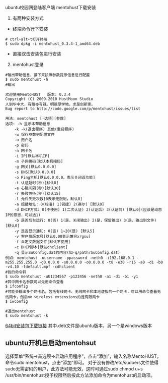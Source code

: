 ubuntu校园网登陆客户端 mentohust下载安装
 
1. 有两种安装方式
- 终端命令行下安装
```shell
# ctrl+alt+t打开终端
$ sudo dpkg -i mentohust_0.3.4-1_amd64.deb
```
- 直接双击安装包进行安装


2. mentohust登录

```shell
#输出帮助信息，接下来按照参数提示信息进行配置
$ sudo mentohust -h  
#输出

欢迎使用MentoHUST	版本: 0.3.4
Copyright (C) 2009-2010 HustMoon Studio
人到华中大，有甜亦有辣。明德厚学地，求是创新家。
Bug report to http://code.google.com/p/mentohust/issues/list

用法:	mentohust [-选项][参数]
选项:	-h 显示本帮助信息
	-k -k(退出程序) 其他(重启程序)
	-w 保存参数到配置文件
	-u 用户名
	-p 密码
	-n 网卡名
	-i IP[默认本机IP]
	-m 子网掩码[默认本机掩码]
	-g 网关[默认0.0.0.0]
	-s DNS[默认0.0.0.0]
	-o Ping主机[默认0.0.0.0，表示关闭该功能]
	-t 认证超时(秒)[默认8]
	-e 心跳间隔(秒)[默认30]
	-r 失败等待(秒)[默认15]
	-l 允许失败次数[0表示无限制，默认8]
	-a 组播地址: 0(标准) 1(锐捷) 2(赛尔) [默认0]
	-d DHCP方式: 0(不使用) 1(二次认证) 2(认证后) 3(认证前) [默认0](应该是动态IP的意思，可以选1)
	-b 是否后台运行: 0(否) 1(是，关闭输出) 2(是，保留输出) 3(是，输出到文件) [默认0]
	-y 是否显示通知: 0(否) 1~20(是) [默认5]
	-v 客户端版本号[默认0.00表示兼容xrgsu]
	-f 自定义数据文件[默认不使用]
	-c DHCP脚本[默认dhclient]
	-q 显示SuConfig.dat的内容(如-q/path/SuConfig.dat)
例如:	mentohust -uusername -ppassword -neth0 -i192.168.0.1 -m255.255.255.0 -g0.0.0.0 -s0.0.0.0 -o0.0.0.0 -t8 -e30 -r15 -a0 -d1 -b0 -v4.10 -fdefault.mpf -cdhclient
#我的命令韩
$ sudo mentohust -uU1234567 -p123456 -neth0 -a1 -d1 -b1 -y1
#其中网卡名参数可以先用命令查看
$ ifconfig
#可能会输出多个网卡名，包括有线网卡、无线网卡和本地虚拟的一个网卡，可以用命令查看无线网卡，然后no wireless extensions的是有限网卡
$ iwconfig

#退出mentohust
$ sudo mentohust -k
```
[64bit安装包下载链接](https://github.com/lxg2015/software)
其中.deb文件是ubuntu版本，另一个是windows版本

## ubuntu开机自启动mentohsut
选择菜单“系统->首选项->启动应用程序”，点击“添加”，输入名称MentoHUST，命令sudo mentohust，点击“添加”即可。
对于没有修改/etc/sudoers文件使得sudo无需密码的用户，此方法可能无效，这时可通过sudo chmod u+s /usr/bin/mentohust授予权限然后按此方法添加命令为mentohust的启动项。